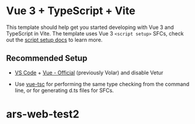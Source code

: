 # Vue 3 + TypeScript + Vite

This template should help get you started developing with Vue 3 and TypeScript in Vite. The template uses Vue 3 `<script setup>` SFCs, check out the [script setup docs](https://v3.vuejs.org/api/sfc-script-setup.html#sfc-script-setup) to learn more.

## Recommended Setup

- [VS Code](https://code.visualstudio.com/) + [Vue - Official](https://marketplace.visualstudio.com/items?itemName=Vue.volar) (previously Volar) and disable Vetur

- Use [vue-tsc](https://github.com/vuejs/language-tools/tree/master/packages/tsc) for performing the same type checking from the command line, or for generating d.ts files for SFCs.
# ars-web-test2
